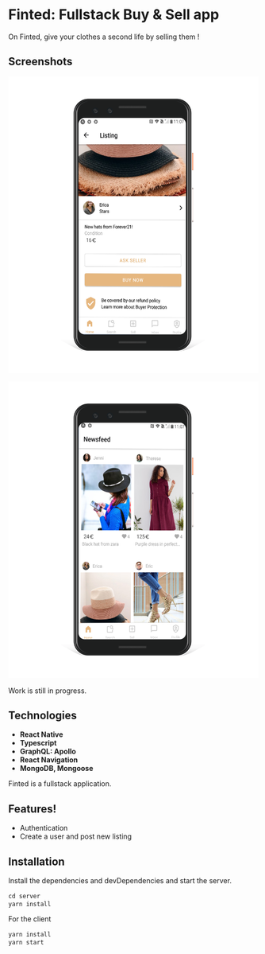 # Finted: Fullstack Buy & Sell app

On Finted, give your clothes a second life by selling them !

## Screenshots

![Mobile App](assets/pixel3-1.png 'Mobile app')

![Mobile App](assets/pixel3-2.png 'Mobile app')

Work is still in progress.

## Technologies

- **React Native**
- **Typescript**
- **GraphQL: Apollo**
- **React Navigation**
- **MongoDB, Mongoose**

Finted is a fullstack application.

## Features!

- Authentication
- Create a user and post new listing

## Installation

Install the dependencies and devDependencies and start the server.

```
cd server
yarn install
```

For the client

```
yarn install
yarn start
```
